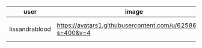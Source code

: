 user | image | name
------------ | ------------- | -------------
lissandrablood | https://avatars1.githubusercontent.com/u/62586188?s=400&v=4 | Cheung Man Dick
